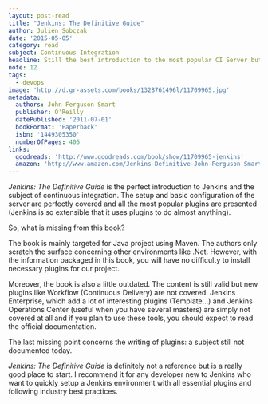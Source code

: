 ```yaml
---
layout: post-read
title: "Jenkins: The Definitive Guide"
author: Julien Sobczak
date: '2015-05-05'
category: read
subject: Continuous Integration
headline: Still the best introduction to the most popular CI Server but not a definitive guide.
note: 12
tags:
  - devops
image: 'http://d.gr-assets.com/books/1328761496l/11709965.jpg'
metadata:
  authors: John Ferguson Smart
  publisher: O'Reilly
  datePublished: '2011-07-01'
  bookFormat: 'Paperback'
  isbn: '1449305350'
  numberOfPages: 406
links:
  goodreads: 'http://www.goodreads.com/book/show/11709965-jenkins'
  amazon: 'http://www.amazon.com/Jenkins-Definitive-John-Ferguson-Smart/dp/1449305350/'
---
```


*Jenkins: The Definitive Guide* is the perfect introduction to Jenkins and the subject of continuous integration. The setup and basic configuration of the server are perfectly covered and all the most popular plugins are presented (Jenkins is so extensible that it uses plugins to do almost anything).

So, what is missing from this book?

The book is mainly targeted for Java project using Maven. The authors only scratch the surface concerning other environments like .Net. However, with the information packaged in this book, you will have no difficulty to install necessary plugins for our project.

Moreover, the book is also a little outdated. The content is still valid but new plugins like Workflow (Continuous Delivery) are not covered. Jenkins Enterprise, which add a lot of interesting plugins (Template...) and Jenkins Operations Center (useful when you have several masters) are simply not covered at all and if you plan to use these tools, you should expect to read the official documentation.

The last missing point concerns the writing of plugins: a subject still not documented today.

*Jenkins: The Definitive Guide* is definitely not a reference but is a really good place to start. I recommend it for any developer new to Jenkins who want to quickly setup a Jenkins environment with all essential plugins and following industry best practices.
